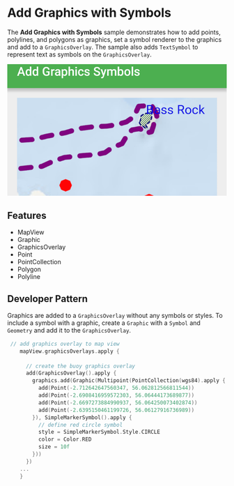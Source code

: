 # Add Graphics with Symbols
The **Add Graphics with Symbols** sample demonstrates how to add points, polylines, and polygons as graphics, set a symbol renderer to the graphics and add to a `GraphicsOverlay`.  The sample also adds `TextSymbol` to represent text as symbols on the `GraphicsOverlay`.

![Add Graphics with Symbols App](add-graphic-symbols.png)

## Features
* MapView
* Graphic
* GraphicsOverlay
* Point
* PointCollection
* Polygon
* Polyline

## Developer Pattern
Graphics are added to a `GraphicsOverlay` without any symbols or styles. To include a symbol with a graphic, create a `Graphic` with a `Symbol` and `Geometry` and add it to the `GraphicsOverlay`. 

```kotlin
 // add graphics overlay to map view
    mapView.graphicsOverlays.apply {

      // create the buoy graphics overlay
      add(GraphicsOverlay().apply {
        graphics.add(Graphic(Multipoint(PointCollection(wgs84).apply {
          add(Point(-2.712642647560347, 56.062812566811544))
          add(Point(-2.6908416959572303, 56.06444173689877))
          add(Point(-2.6697273884990937, 56.064250073402874))
          add(Point(-2.6395150461199726, 56.06127916736989))
        }), SimpleMarkerSymbol().apply {
          // define red circle symbol
          style = SimpleMarkerSymbol.Style.CIRCLE
          color = Color.RED
          size = 10f
        }))
      })
	...
	}
```